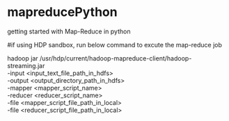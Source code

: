 # mapreducePython
getting started with Map-Reduce in python


#if using HDP sandbox, run below command to excute the map-reduce job

hadoop jar /usr/hdp/current/hadoop-mapreduce-client/hadoop-streaming.jar \
-input  <input_text_file_path_in_hdfs> \
-output <output_directory_path_in_hdfs> \
-mapper <mapper_script_name> \
-reducer <reducer_script_name> \
-file <mapper_script_file_path_in_local> \
-file <reducer_script_file_path_in_local> 